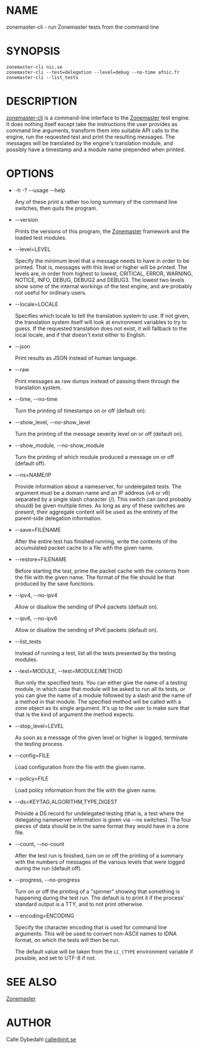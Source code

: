 # NAME

zonemaster-cli - run Zonemaster tests from the command line

# SYNOPSIS

    zonemaster-cli nic.se
    zonemaster-cli --test=delegation --level=debug --no-time afnic.fr
    zonemaster-cli --list_tests

# DESCRIPTION

[zonemaster-cli](https://metacpan.org/pod/zonemaster-cli) is a command-line interface to the [Zonemaster](https://metacpan.org/pod/Zonemaster) test engine.
It does nothing itself except take the instructions the user provides as
command line arguments, transform them into suitable API calls to the engine,
run the requested test and print the resulting messages. The messages will be
translated by the engine's translation module, and possibly have a timestamp
and a module name prepended when printed.

# OPTIONS

- -h -? --usage --help

    Any of these print a rather too long summary of the command line switches, then
    quits the program.

- --version

    Prints the versions of this program, the [Zonemaster](https://metacpan.org/pod/Zonemaster) framework and the loaded
    test modules.

- --level=LEVEL

    Specify the minimum level that a message needs to have in order to be printed.
    That is, messages with this level or higher will be printed. The levels are, in
    order from highest to lowest, CRITICAL, ERROR, WARNING, NOTICE, INFO, DEBUG,
    DEBUG2 and DEBUG3. The lowest two levels show some of the internal workings of
    the test engine, and are probably not useful for ordinary users.

- --locale=LOCALE

    Specifies which locale to tell the translation system to use. If not given, the
    translation system itself will look at environment variables to try to guess.
    If the requested translation does not exist, it will fallback to the local
    locale, and if that doesn't exist either to English.

- --json

    Print results as JSON instead of human language.

- --raw

    Print messages as raw dumps instead of passing them through the translation
    system.

- --time, --no-time

    Turn the printing of timestamps on or off (default on).

- --show\_level, --no-show\_level

    Turn the printing of the message severity level on or off (default on).

- --show\_module, --no-show\_module

    Turn the printing of which module produced a message on or off (default off).

- --ns=NAME/IP

    Provide information about a nameserver, for undelegated tests. The argument
    must be a domain name and an IP address (v4 or v6) separated by a single slash
    character (/). This switch can (and probably should) be given multiple times.
    As long as any of these switches are present, their aggregate content will be
    used as the entirety of the parent-side delegation information.

- --save=FILENAME

    After the entire test has finished running, write the contents of the
    accumulated packet cache to a file with the given name.

- --restore=FILENAME

    Before starting the test, prime the packet cache with the contents from the
    file with the given name. The format of the file should be that produced by the
    save functions.

- --ipv4, --no-ipv4

    Allow or disallow the sending of IPv4 packets (default on).

- --ipv6, --no-ipv6

    Allow or disallow the sending of IPv6 packets (default on).

- --list\_tests

    Instead of running a test, list all the tests presented by the testing modules.

- --test=MODULE, --test=MODULE/METHOD

    Run only the specified tests. You can either give the name of a testing module,
    in which case that module will be asked to run all its tests, or you can give
    the name of a module followed by a slash and the name of a method in that
    module. The specified method will be called with a zone object as its single
    argument. It's up to the user to make sure that that is the kind of argument
    the method expects.

- --stop\_level=LEVEL

    As soon as a message of the given level or higher is logged, terminate the
    testing process.

- --config=FILE

    Load configuration from the file with the given name.

- --policy=FILE

    Load policy information from the file with the given name.

- --ds=KEYTAG,ALGORITHM,TYPE,DIGEST

    Provide a DS record for undelegated testing (that is, a test where the
    delegating nameserver information is given via --ns switches). The four pieces
    of data should be in the same format they would have in a zone file.

- --count, --no-count

    After the test run is finished, turn on or off the printing of a summary with
    the numbers of messages of the various levels that were logged during the run
    (default off).

- --progress, --no-progress

    Turn on or off the printing of a "spinner" showing that something is happening
    during the test run. The default is to print it if the process' standard output
    is a TTY, and to not print otherwise.

- --encoding=ENCODING

    Specify the character encoding that is used for command line arguments. This
    will be used to convert non-ASCII names to IDNA format, on which the tests will
    then be run.

    The default value will be taken from the `LC_CTYPE` environment variable if
    possible, and set to UTF-8 if not.

# SEE ALSO

[Zonemaster](https://metacpan.org/pod/Zonemaster)

# AUTHOR

Calle Dybedahl <calle@init.se>
